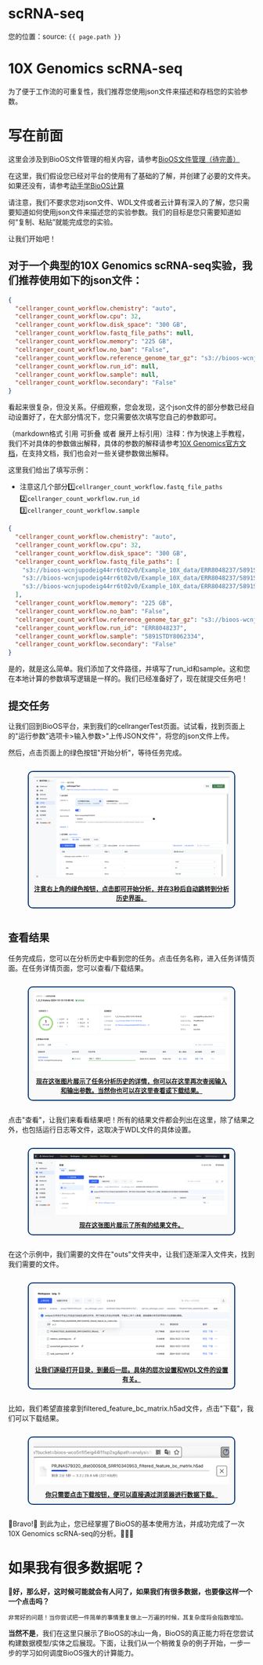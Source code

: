 # scRNA-seq
您的位置：source: `{{ page.path }}`

# 10X Genomics scRNA-seq
为了便于工作流的可重复性，我们推荐您使用json文件来描述和存档您的实验参数。

# 写在前面
这里会涉及到BioOS文件管理的相关内容，请参考[BioOS文件管理（待完善）](../BioOS/README.md)

在这里，我们假设您已经对平台的使用有了基础的了解，并创建了必要的文件夹。如果还没有，请参考[动手学BioOS计算](../BioOS/README.md)

请注意，我们不要求您对json文件、WDL文件或者云计算有深入的了解，您只需要知道如何使用json文件来描述您的实验参数。我们的目标是您只需要知道如何“复制、粘贴”就能完成您的实验。

让我们开始吧！

## 对于一个典型的10X Genomics scRNA-seq实验，我们推荐使用如下的json文件：
```json
{
  "cellranger_count_workflow.chemistry": "auto",
  "cellranger_count_workflow.cpu": 32,
  "cellranger_count_workflow.disk_space": "300 GB",
  "cellranger_count_workflow.fastq_file_paths": null,
  "cellranger_count_workflow.memory": "225 GB",
  "cellranger_count_workflow.no_bam": "False",
  "cellranger_count_workflow.reference_genome_tar_gz": "s3://bioos-wcnjupodeig44rr6t02v0/Example_10X_data/RAW/refdata-cellranger-GRCh38-3.0.0.tar.gz",
  "cellranger_count_workflow.run_id": null,
  "cellranger_count_workflow.sample": null,
  "cellranger_count_workflow.secondary": "False"
}
```
看起来很复杂，但没关系。仔细观察，您会发现，这个json文件的部分参数已经自动设置好了，在大部分情况下，您只需要依次填写您自己的参数即可。

（markdown格式 引用 可折叠 或者 展开上标引用）注释：作为快速上手教程，我们不对具体的参数做出解释，具体的参数的解释请参考[10X Genomics官方文档](https://support.10xgenomics.com/single-cell-gene-expression/software/pipelines/latest/using/count)，在支持文档，我们也会对一些关键参数做出解释。

这里我们给出了填写示例：
- 注意这几个部分1️⃣`cellranger_count_workflow.fastq_file_paths` 2️⃣`cellranger_count_workflow.run_id` 3️⃣`cellranger_count_workflow.sample`

```json
{
  "cellranger_count_workflow.chemistry": "auto",
  "cellranger_count_workflow.cpu": 32,
  "cellranger_count_workflow.disk_space": "300 GB",
  "cellranger_count_workflow.fastq_file_paths": [
    "s3://bioos-wcnjupodeig44rr6t02v0/Example_10X_data/ERR8048237/5891STDY8062334_S1_L001_I1_001.fastq.gz",
    "s3://bioos-wcnjupodeig44rr6t02v0/Example_10X_data/ERR8048237/5891STDY8062334_S1_L001_R1_001.fastq.gz",
    "s3://bioos-wcnjupodeig44rr6t02v0/Example_10X_data/ERR8048237/5891STDY8062334_S1_L001_R2_001.fastq.gz"
  ],
  "cellranger_count_workflow.memory": "225 GB",
  "cellranger_count_workflow.no_bam": "False",
  "cellranger_count_workflow.reference_genome_tar_gz": "s3://bioos-wcnjupodeig44rr6t02v0/Example_10X_data/RAW/refdata-cellranger-GRCh38-3.0.0.tar.gz",
  "cellranger_count_workflow.run_id": "ERR8048237",
  "cellranger_count_workflow.sample": "5891STDY8062334",
  "cellranger_count_workflow.secondary": "False"
}
```

是的，就是这么简单。我们添加了文件路径，并填写了run_id和sample。这和您在本地计算的参数填写逻辑是一样的。我们已经准备好了，现在就提交任务吧！

## 提交任务
让我们回到BioOS平台，来到我们的cellrangerTest页面。试试看，找到页面上的"运行参数"选项卡>输入参数>"上传JSON文件"，将您的json文件上传。

然后，点击页面上的绿色按钮"开始分析"，等待任务完成。

<figure style="
  text-align: center;
  display: inline-block;
  border: 2px solid #00326e; /* 边框颜色，可根据需要调整 */
  border-radius: 10px; /* 圆角半径 */
  padding: 10px; /* 内边距，确保内容不紧贴边框 */
  background-color: #f9f9f9; /* 背景颜色，可选 */
">
  <img src="../../Pics/scRNA-seq_fig.1.png" alt="注意右上角的绿色按钮，点击即可开始分析，并在3秒后自动跳转到分析历史界面。" style="width:auto; height:auto;"/>
  <figcaption style="
    font-size: 0.9em; /* 字体大小，稍小于正文 */
    font-weight: bold; /* 加粗 */
    text-decoration: underline; /* 下划线 */
    color: inherit; /* 颜色与父元素一致 */
    margin-top: 8px; /* 图片与注释之间的间距 */
  ">
    注意右上角的绿色按钮，点击即可开始分析，并在3秒后自动跳转到分析历史界面。
  </figcaption>
</figure>



## 查看结果
任务完成后，您可以在分析历史中看到您的任务。点击任务名称，进入任务详情页面。在任务详情页面，您可以查看/下载结果。

<figure style="
  text-align: center;
  display: inline-block;
  border: 2px solid #00326e; /* 边框颜色，可根据需要调整 */
  border-radius: 10px; /* 圆角半径 */
  padding: 10px; /* 内边距，确保内容不紧贴边框 */
  background-color: #f9f9f9; /* 背景颜色，可选 */
">
  <img src="../../Pics/scRNA-seq_fig.2.png" alt="现在这张图片展示了任务分析历史的详情，你可以在这里再次查阅输入和输出参数。当然你也可以在这里查看或下载结果。" style="width:auto; height:auto;"/>
  <figcaption style="
    font-size: 0.9em; /* 字体大小，稍小于正文 */
    font-weight: bold; /* 加粗 */
    text-decoration: underline; /* 下划线 */
    color: inherit; /* 颜色与父元素一致 */
    margin-top: 8px; /* 图片与注释之间的间距 */
  ">
    现在这张图片展示了任务分析历史的详情，你可以在这里再次查阅输入和输出参数。当然你也可以在这里查看或下载结果。
  </figcaption>
</figure>

点击"查看"，让我们来看看结果吧！所有的结果文件都会列出在这里，除了结果之外，也包括运行日志等文件，这取决于WDL文件的具体设置。

<figure style="
  text-align: center;
  display: inline-block;
  border: 2px solid #00326e; /* 边框颜色，可根据需要调整 */
  border-radius: 10px; /* 圆角半径 */
  padding: 10px; /* 内边距，确保内容不紧贴边框 */
  background-color: #f9f9f9; /* 背景颜色，可选 */
">
  <img src="../../Pics/scRNA-seq_fig.3.png" alt="所有的结果文件都会列出在这里。" style="width:auto; height:auto;"/>
  <figcaption style="
    font-size: 0.9em; /* 字体大小，稍小于正文 */
    font-weight: bold; /* 加粗 */
    text-decoration: underline; /* 下划线 */
    color: inherit; /* 颜色与父元素一致 */
    margin-top: 8px; /* 图片与注释之间的间距 */
  ">
    现在这张图片展示了所有的结果文件。
  </figcaption>
</figure>

在这个示例中，我们需要的文件在"outs"文件夹中，让我们逐渐深入文件夹，找到我们需要的文件。

<figure style="
  text-align: center;
  display: inline-block;
  border: 2px solid #00326e; /* 边框颜色，可根据需要调整 */
  border-radius: 10px; /* 圆角半径 */
  padding: 10px; /* 内边距，确保内容不紧贴边框 */
  background-color: #f9f9f9; /* 背景颜色，可选 */
">
  <img src="../../Pics/scRNA-seq_fig.4.png" alt="我们逐级打开目录，到最后一层。" style="width:auto; height:auto;"/>
  <figcaption style="
    font-size: 0.9em; /* 字体大小，稍小于正文 */
    font-weight: bold; /* 加粗 */
    text-decoration: underline; /* 下划线 */
    color: inherit; /* 颜色与父元素一致 */
    margin-top: 8px; /* 图片与注释之间的间距 */
  ">
    让我们逐级打开目录，到最后一层。具体的层次设置和WDL文件的设置有关。
  </figcaption>
</figure>

比如，我们希望直接拿到filtered_feature_bc_matrix.h5ad文件，点击"下载"，我们可以下载结果。

<figure style="
  text-align: center;
  display: inline-block;
  border: 2px solid #00326e; /* 边框颜色，可根据需要调整 */
  border-radius: 10px; /* 圆角半径 */
  padding: 10px; /* 内边距，确保内容不紧贴边框 */
  background-color: #f9f9f9; /* 背景颜色，可选 */
">
  <img src="../../Pics/scRNA-seq_fig.5.png" alt="现在，在你点击下载之后，你可以直接在浏览器的下载工具栏看到下载进度。" style="width:auto; height:auto;"/>
  <figcaption style="
    font-size: 0.9em; /* 字体大小，稍小于正文 */
    font-weight: bold; /* 加粗 */
    text-decoration: underline; /* 下划线 */
    color: inherit; /* 颜色与父元素一致 */
    margin-top: 8px; /* 图片与注释之间的间距 */
  ">
    你只需要点击下载按钮，便可以直接通过浏览器进行数据下载。
  </figcaption>
</figure>

🎊Bravo!🎊 到此为止，您已经掌握了BioOS的基本使用方法，并成功完成了一次10X Genomics scRNA-seq的分析。👏👏👏

# 如果我有很多数据呢？

**🤔好，那么好，这时候可能就会有人问了，如果我们有很多数据，也要像这样一个一个点击吗？**

    非常好的问题！当你尝试把一件简单的事情重复做上一万遍的时候，其复杂度将会指数增加。

**当然不是**，我们在这里只展示了BioOS的冰山一角，BioOS的真正能力将在您尝试构建数据模型/实体之后展现。下面，让我们从一个稍微复杂的例子开始，一步一步的学习如何调度BioOS强大的计算能力。


